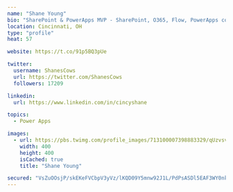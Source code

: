 ```yaml
---
name: "Shane Young"
bio: "SharePoint & PowerApps MVP - SharePoint, O365, Flow, PowerApps consulting? @PowerApps911 | Pure Snark? You found it."
location: Cincinnati, OH
type: "profile"
heat: 57

website: https://t.co/91p5BQ3pUe

twitter:
  username: ShanesCows
  url: https://twitter.com/ShanesCows
  followers: 17209

linkedin:
  url: https://www.linkedin.com/in/cincyshane

topics:
  - Power Apps

images:
  - url: https://pbs.twimg.com/profile_images/713100007398883329/qUzvsvQ3_400x400.jpg
    width: 400
    height: 400
    isCached: true
    title: "Shane Young"

secured: "VsZuOOsjP/skEKeFVCbpV3yVz/lKQD09Y5mnw92J1L/PdPsASDl5EAF3WY0nk6ez+DRvnCMvexFoi+LHYZHQGPaqhRzrjt0rlSSRpBtRGHh6yJre6lTrQU4ccKwE/WOWut5l9jTu0ZjuWGnIbLCQg6WPzmKBluGwrLhral4F/AeSSQ709IPQwlxoYMfUXSnRmyvS3WX6b2jZIfdjUl8lhHbEl4BntOadJtevGAqQ8q47UfiP0AlfI53fASxazarMCFHApcVsHDEPdxJ0v+3NBRq9Ql05JciCrk7PyX6M1fg+FSkEoI4j7UdpZKLnh6iiI0O/HGs5UxgHOQ7LAmVUCpZbTXfGyhVH/2dzsNRbXcs2XcsXUOoMDY/7aptFwHFK6IrOFWGbwz5bqmklTEONlcvnMpYVRFgajnjFKAng8mY=;nzAoLnkKXjj7nCNZ0RARyQ=="
---
```



